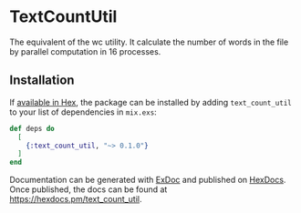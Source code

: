 # TextCountUtil

The equivalent of the wc utility.
It calculate the number of words in the file by parallel computation in 16 processes.

## Installation

If [available in Hex](https://hex.pm/docs/publish), the package can be installed
by adding `text_count_util` to your list of dependencies in `mix.exs`:

```elixir
def deps do
  [
    {:text_count_util, "~> 0.1.0"}
  ]
end
```

Documentation can be generated with [ExDoc](https://github.com/elixir-lang/ex_doc)
and published on [HexDocs](https://hexdocs.pm). Once published, the docs can
be found at <https://hexdocs.pm/text_count_util>.

